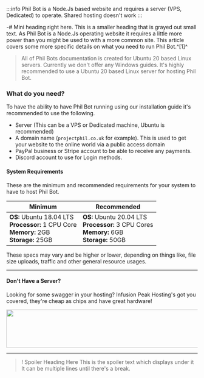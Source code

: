 :::info
Phil Bot is a Node.Js based website and requires a server (VPS, Dedicated) to operate. Shared hosting doesn't work
:::

-# Mini heading right here. This is a smaller heading that is grayed out small text.
As Phil Bot is a Node.Js operating website it requires a little more power than you might be used to with a more common site. This article covers some more specific details on what you need to run Phil Bot.^[1]^


> All of Phil Bots documentation is created for Ubuntu 20 based Linux servers. Currently we don't offer any Windows guides. It's highly recommended to use a Ubuntu 20 based Linux server for hosting Phil Bot.


### What do you need?

To have the ability to have Phil Bot running using our installation guide it's recommended to use the following.

- Server (This can be a VPS or Dedicated machine, Ubuntu is recommended)
- A domain name (`projectphil.co.uk` for example). This is used to get your website to the online world via a public access domain
- PayPal business or Stripe account to be able to receive any payments.
- Discord account to use for Login methods.

#### System Requirements

These are the minimum and recommended requirements for your system to have to host Phil Bot.

| Minimum                                                              | Recommended                                                            |
|----------------------------------------------------------------------|------------------------------------------------------------------------|
| **OS:** Ubuntu 18.04 LTS <br>**Processor:** 1 CPU Core <br>**Memory:** 2GB <br>**Storage:** 25GB | **OS:** Ubuntu 20.04 LTS <br>**Processor:** 3 CPU Cores <br>**Memory:** 6GB <br>**Storage:** 50GB |

These specs may vary and be higher or lower, depending on things like, file size uploads, traffic and other general resource usages.


---

#### Don't Have a Server?

Looking for some swagger in your hosting? Infusion Peak Hosting's got you covered, they're cheap as chips and have great hardware!

<a href="https://infusionpeakhosting.com" target="_blank"><img src="https://cdn.projectphil.co.uk/1155551194337521726/OnKB3X.gif" border="0" alt="" width="740" height="100"/></a>

---

>! Spoiler Heading Here
This is the spoiler text which displays under it
It can be multiple lines until there's a break.

